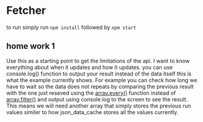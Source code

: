 # Fetcher

to run simply run ```npm install``` followed by ```npm start```

## home work 1
Use this as a starting point to get the limitations of the api. I want to know everything about when it updates and how it updates.
you can use console.log() function to output your result instead of the data itself this is what the example currently shows. For example you can check how long we have to wait so the data does not repeats by comparing the previous result with the one just reseved using the [array.every()](https://developer.mozilla.org/en-US/docs/Web/JavaScript/Reference/Global_Objects/Array/every) function instead of [array.filter()](https://developer.mozilla.org/en-US/docs/Web/JavaScript/Reference/Global_Objects/Array/filter) and output using console.log to the screen to see the result. This means we will need another array that simply stores the previous run values similer to how json_data_cache stores all the values currently. 
